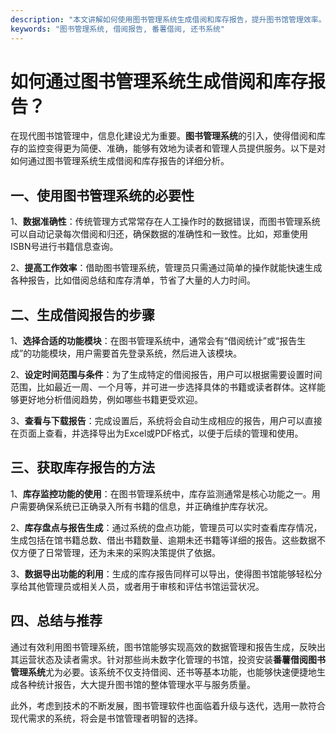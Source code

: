 ```yaml
---
description: "本文讲解如何使用图书管理系统生成借阅和库存报告，提升图书馆管理效率。"
keywords: "图书管理系统, 借阅报告, 番薯借阅, 还书系统"
---
```

# 如何通过图书管理系统生成借阅和库存报告？

在现代图书馆管理中，信息化建设尤为重要。**图书管理系统**的引入，使得借阅和库存的监控变得更为简便、准确，能够有效地为读者和管理人员提供服务。以下是对如何通过图书管理系统生成借阅和库存报告的详细分析。

## 一、使用图书管理系统的必要性

1、**数据准确性**：传统管理方式常常存在人工操作时的数据错误，而图书管理系统可以自动记录每次借阅和归还，确保数据的准确性和一致性。比如，郑重使用ISBN号进行书籍信息查询。

2、**提高工作效率**：借助图书管理系统，管理员只需通过简单的操作就能快速生成各种报告，比如借阅总结和库存清单，节省了大量的人力时间。

## 二、生成借阅报告的步骤

1、**选择合适的功能模块**：在图书管理系统中，通常会有“借阅统计”或“报告生成”的功能模块，用户需要首先登录系统，然后进入该模块。

2、**设定时间范围与条件**：为了生成特定的借阅报告，用户可以根据需要设置时间范围，比如最近一周、一个月等，并可进一步选择具体的书籍或读者群体。这样能够更好地分析借阅趋势，例如哪些书籍更受欢迎。

3、**查看与下载报告**：完成设置后，系统将会自动生成相应的报告，用户可以直接在页面上查看，并选择导出为Excel或PDF格式，以便于后续的管理和使用。

## 三、获取库存报告的方法

1、**库存监控功能的使用**：在图书管理系统中，库存监测通常是核心功能之一。用户需要确保系统已正确录入所有书籍的信息，并正确维护库存状况。

2、**库存盘点与报告生成**：通过系统的盘点功能，管理员可以实时查看库存情况，生成包括在馆书籍总数、借出书籍数量、逾期未还书籍等详细的报告。这些数据不仅方便了日常管理，还为未来的采购决策提供了依据。

3、**数据导出功能的利用**：生成的库存报告同样可以导出，使得图书馆能够轻松分享给其他管理员或相关人员，或者用于审核和评估书馆运营状况。

## 四、总结与推荐

通过有效利用图书管理系统，图书馆能够实现高效的数据管理和报告生成，反映出其运营状态及读者需求。针对那些尚未数字化管理的书馆，投资安装**番薯借阅图书管理系统**尤为必要。该系统不仅支持借阅、还书等基本功能，也能够快速便捷地生成各种统计报告，大大提升图书馆的整体管理水平与服务质量。

此外，考虑到技术的不断发展，图书管理软件也面临着升级与迭代，选用一款符合现代需求的系统，将会是书馆管理者明智的选择。
